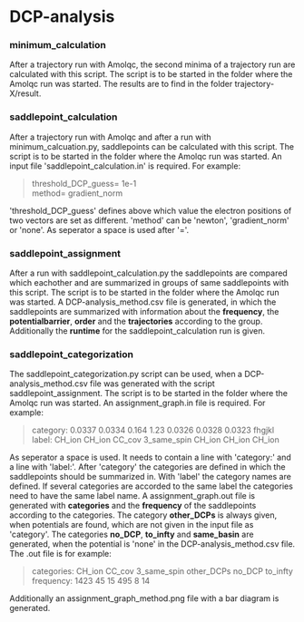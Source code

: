 # DCP-analysis

### minimum_calculation
After a trajectory run with Amolqc, the second minima of a trajectory run are calculated with this script. The script is to be started in the folder where the Amolqc run was started. The results are to find in the folder trajectory-X/result. 


### saddlepoint_calculation
After a trajectory run with Amolqc and after a run with minimum_calcuation.py, saddlepoints can be calculated with this script. The script is to be started in the folder where the Amolqc run was started. An input file 'saddlepoint_calculation.in' is required. For example:

> threshold_DCP_guess= 1e-1  
  method= gradient_norm 
  
'threshold_DCP_guess' defines above which value the electron positions of two vectors are set as different.
'method' can be 'newton', 'gradient_norm' or 'none'.
As seperator a space is used after '='.


### saddlepoint_assignment
After a run with saddlepoint_calculation.py the saddlepoints are compared which eachother and are summarized in groups of same saddlepoints with this script. The script is to be started in the folder where the Amolqc run was started. A DCP-analysis_method.csv file is generated, in which the saddlepoints are summarized with information about the **frequency**, the **potentialbarrier**, **order** and the **trajectories** according to the group. Additionally the **runtime** for the saddlepoint_calculation run is given.

### saddlepoint_categorization
The saddlepoint_categorization.py script can be used, when a DCP-analysis_method.csv file was generated with the script saddlepoint_assignment. The script is to be started in the folder where the Amolqc run was started.
An assignment_graph.in file is required. For example:

> category: 0.0337 0.0334 0.164 1.23 0.0326 0.0328 0.0323 fhgjkl
  label: CH_ion CH_ion CC_cov 3_same_spin CH_ion CH_ion CH_ion
 
As seperator a space is used. 
It needs to contain a line with 'category:' and a line with 'label:'. After 'category' the categories are defined in which the saddlepoints should be summarized in. With 'label' the category names are defined. If several categories are accorded to the same label  the categories need to have the same label name. 
A assignment_graph.out file is generated with **categories** and the **frequency** of the saddlepoints according to the categories. The category **other_DCPs** is always given, when potentials are found, which are not given in the input file as 'category'. The categories **no_DCP**, **to_infty** and **same_basin** are generated, when the potential is 'none' in the DCP-analysis_method.csv file. The .out file is for example:

>categories: CH_ion CC_cov 3_same_spin other_DCPs no_DCP to_infty
 frequency: 1423 45 15 495 8 14

Additionally an assignment_graph_method.png file with a bar diagram is generated.
